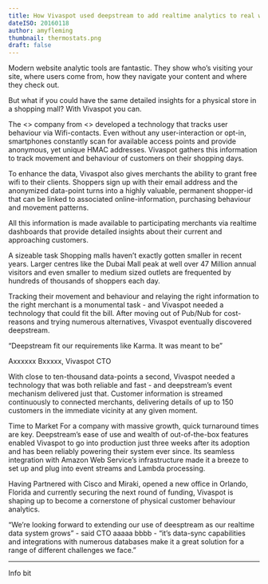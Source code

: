 ```yaml
---
title: How Vivaspot used deepstream to add realtime analytics to real world shops
dateISO: 20160118
author: amyfleming
thumbnail: thermostats.png
draft: false
---
```

Modern website analytic tools are fantastic. They show who’s visiting your site, where users come from, how they navigate your content and where they check out.

But what if you could have the same detailed insights for a physical store in a shopping mall? With Vivaspot you can.

The <> company from <> developed a technology that tracks user behaviour via Wifi-contacts. 
Even without any user-interaction or opt-in, smartphones constantly scan for available access points and provide anonymous, yet unique HMAC addresses. Vivaspot gathers this information to track movement and behaviour of customers on their shopping days.

To enhance the data, Vivaspot also gives merchants the ability to grant free wifi to their clients. Shoppers sign up with their email address and the anonymized data-point turns into a highly valuable, permanent shopper-id that can be linked to associated online-information, purchasing behaviour and movement patterns.

All this information is made available to participating merchants via realtime dashboards that provide detailed insights about their current and approaching customers.

A sizeable task
Shopping malls haven’t exactly gotten smaller in recent years. Larger centres like the Dubai Mall peak at well over 47 Million annual visitors and even smaller to medium sized outlets are frequented by hundreds of thousands of shoppers each day.

Tracking their movement and behaviour and relaying the right information to the right merchant is a monumental task - and Vivaspot needed a technology that could fit the bill. After moving out of Pub/Nub for cost-reasons and trying numerous alternatives, Vivaspot eventually discovered deepstream.

“Deepstream fit our requirements like Karma. It was meant to be”

Axxxxxx Bxxxxx, Vivaspot CTO

With close to ten-thousand data-points a second, Vivaspot needed a technology that was both reliable and fast - and deepstream’s event mechanism delivered just that. Customer information is streamed continuously to connected merchants, delivering details of up to 150 customers in the immediate vicinity at any given moment.


Time to Market
For a company with massive growth, quick turnaround times are key. Deepstream’s ease of use and wealth of out-of-the-box features enabled Vivaspot to go into production just three weeks after its adoption and has been reliably powering their system ever since. Its seamless integration with Amazon Web Service’s infrastructure made it a breeze to set up and plug into event streams and Lambda processing.

Having Partnered with Cisco and Miraki, opened a new office in Orlando, Florida and currently securing the next round of funding, Vivaspot is shaping up to become a cornerstone of physical customer behaviour analytics.

“We’re looking forward to extending our use of deesptream as our realtime data system grows” - said CTO aaaaa bbbb - “it’s data-sync capabilities and integrations with numerous databases make it a great solution for a range of different challenges we face.”

---

Info bit



